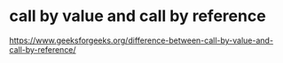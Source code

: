 # call by value and call by reference

https://www.geeksforgeeks.org/difference-between-call-by-value-and-call-by-reference/
